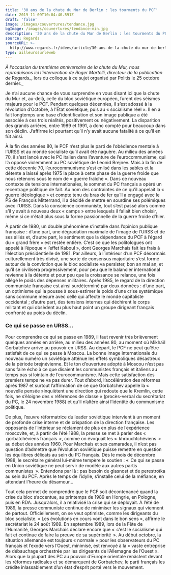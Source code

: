```yaml
---
title: '30 ans de la chute du Mur de Berlin : les tourments du PCF'
date: 2019-11-09T10:04:40.591Z
draft: 'false'
image: /images/couvertures/tendance.jpg
bgImage: /images/couvertures/tendance-min.jpg
description: '30 ans de la chute du Mur de Berlin : les tourments du PCF'
source: Regards
sourceURL: >-
  http://www.regards.fr/idees/article/30-ans-de-la-chute-du-mur-de-berlin-les-tourments-du-pcf
type: ailleurssurleweb
---
```

_À l’occasion du trentième anniversaire de la chute du Mur, nous reproduisons ici l’intervention de Roger Martelli, directeur de la publication de_ Regards_, lors du colloque à ce sujet organisé par Politis le 25 octobre dernier._

Je n’ai aucune chance de vous surprendre en vous disant ici que la chute du Mur et, au-delà, celle du bloc soviétique européen, furent des séismes majeurs pour le PCF. Pendant quelques décennies, il s’est adossé à la révolution d’Octobre, à l’État soviétique, puis au « socialisme réel ». Il en a fait longtemps une base d’identification et son image publique a été associée à ces trois réalités, positivement ou négativement. La disparition des grands arrières, entre 1989 et 1991, a donc compté pour beaucoup dans son déclin. J’affirme ici pourtant qu’il n’y avait aucune fatalité à ce qu’il en fût ainsi.

À la fin des années 80, le PCF n’est plus le parti de l’obédience mentale à l’URSS et au monde socialiste qu’il avait été naguère. Au milieu des années 70, il s’est lancé avec le PC italien dans l’aventure de l’eurocommunisme, qui l’a opposé violemment au PC soviétique de Leonid Brejnev. Mais à la fin de cette décennie 70, l’eurocommunisme s’est enlisé dans les sables et la détente a laissé après 1975 la place à cette phase de la guerre froide que nous retenons sous le nom de « guerre fraîche ». Dans ce nouveau contexte de tensions internationales, le sommet du PC français a opéré un recentrage politique de fait. Au nom des contraintes de ce qu’il appelait la « guerre idéologique » et compte tenu du bras de fer qu’il a engagé avec le PS de François Mitterrand, il a décidé de mettre en sourdine ses polémiques avec l’URSS. Dans la conscience communiste, tout s’est passé alors comme s’il y avait à nouveau deux « camps » entre lesquels il fallait bien choisir, même si ce n’était plus sous la forme passionnelle de la guerre froide d’hier.

À partir de 1980, un double phénomène s’installe dans l’opinion publique française : d’une part, une dégradation maximale de l’image de l’URSS et de ses alliés et, d’autre part, le sentiment que la dépendance du PCF à l’égard du « grand frère » est restée entière. C’est ce que les politologues ont appelé à l’époque « l’effet Kaboul », dont Georges Marchais fait les frais à l’élection présidentielle de 1981. Par ailleurs, à l’intérieur d’un PCF désormais culturellement très divisé, une sorte de consensus majoritaire s’est formé autour de la conviction que le bloc socialiste va persister, bon an mal an, et qu’il se civilisera progressivement, pour peu que le balancier international revienne à la détente et pour peu que la croissance se relance, une fois allégé le poids des dépenses militaires. Après 1985, le regard de la direction communiste française est ainsi surdéterminé par deux données : d’une part, un optimisme qui la pousse à sous-estimer le poids d’une crise systémique sans commune mesure avec celle qui affecte le monde capitaliste occidental ; d’autre part, des tensions internes qui déchirent le corps militant et qui obsèdent au plus haut point un groupe dirigeant français confronté au poids du déclin.

### Ce qui se passe en URSS...

Pour comprendre ce qui se passe en 1989, il faut revenir très brièvement quelques années en arrière, au milieu des années 80, au moment où Mikhaïl Gorbatchev arrive au pouvoir en URSS. Au départ, le PCF ne peut qu’être satisfait de ce qui se passe à Moscou. La bonne image internationale du nouveau numéro un soviétique atténue les effets symboliques désastreux de la période brejnévienne. Et le ton d’ouverture adopté à Moscou n’est pas sans faire écho à ce que disaient les communistes français et italiens au temps pas si lointain de l’eurocommunisme. Mais cette satisfaction des premiers temps ne va pas durer. Tout d’abord, l’accélération des réformes après 1987 et surtout l’affirmation de ce que Gorbatchev appelle la « nouvelle pensée »inquiètent une direction qui redoute que le Kremlin, cette fois, ne s’éloigne des « références de classe » (procès-verbal du secrétariat du PC, le 24 novembre 1988) et qu’il n’altère ainsi l’identité du communisme politique.

De plus, l’œuvre réformatrice du leader soviétique intervient à un moment de profonde crise interne et de crispation de la direction française. Les opposants de l’intérieur se réclament de plus en plus de l’expérience moscovite, et, à partir de l’été 1988, la presse se met à parler des «  gorbatchéviens français  », comme on évoquait les «  khrouchtchéviens  » au début des années 1960. Pour Marchais et ses camarades, il n’est pas question d’admettre que l’évolution soviétique puisse remettre en question les équilibres délicats au sein du PC français. Dès le mois de décembre 1988, le secrétaire général lui-même tempère le soutien : «  Ce qui se passe en Union soviétique ne peut servir de modèle aux autres partis communistes  ». Entendons par là : pas besoin de glasnost et de perestroïka au sein du PCF. Après le temps de l’idylle, s’installe celui de la méfiance, en attendant l’heure du désamour…

Tout cela permet de comprendre que le PCF soit décontenancé quand la crise du bloc s’accentue, au printemps de 1989 en Hongrie, en Pologne, puis en RDA. Jusqu’alors, il a relativisé la crise qui se déployait. À l’été de 1989, la presse communiste continue de minimiser les signaux qui viennent de partout. Officiellement, on se veut optimiste, comme les dirigeants du bloc socialiste. « Les évolutions en cours vont dans le bon sens », affirme le secrétariat le 24 août 1989. En septembre 1989, lors de la Fête de l’Humanité, Georges Marchais déclare encore que «  c’est le socialisme qui fait et continue de faire la preuve de sa supériorité  ». Au début octobre, la situation allemande est toujours « normale » pour les observateurs du PC français et l’exode vers l’Ouest, minimisé, est renvoyé à la « vaste entreprise de débauchage orchestrée par les dirigeants de l’Allemagne de l’Ouest ». Alors que la plupart des PC au pouvoir d’Europe orientale renâclent devant les réformes radicales et se démarquent de Gorbatchev, le parti français les crédite inlassablement d’un état d’esprit porté vers le mouvement.
